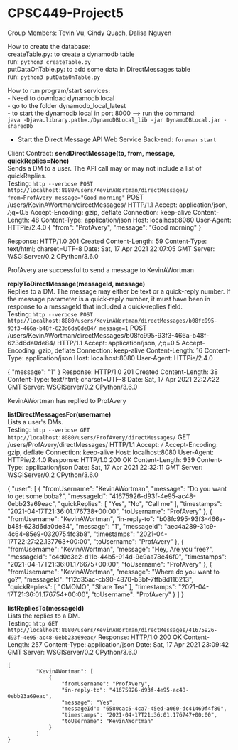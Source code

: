 # CPSC449-Project5
Group Members: Tevin Vu, Cindy Quach, Dalisa Nguyen 

How to create the database:\
    createTable.py: to create a dynamodb table\
        run: ```python3 createTable.py```\
    putDataOnTable.py: to add some data in DirectMessages table\
        run: `python3 putDataOnTable.py`

How to run program/start services:\
    - Need to download dynamodb local\
    - go to the folder dynamodb_local_latest\
    - to start the dynamodb local in port 8000 --> run the command:\
        `java -Djava.library.path=./DynamoDBLocal_lib -jar DynamoDBLocal.jar -sharedDb`

   - Start the Direct Message API Web Service Back-end:
       `foreman start`

Client Contract: 
    **sendDirectMessage(to, from, message, quickReplies=None)**\
        Sends a DM to a user. The API call may or may not include a list of quickReplies.\
    Testing:
        `http --verbose POST http://localhost:8080/users/KevinAWortman/directMessages/ from=ProfAvery message="Good morning"`
        POST /users/KevinAWortman/directMessages/ HTTP/1.1
        Accept: application/json, */*;q=0.5
        Accept-Encoding: gzip, deflate
        Connection: keep-alive
        Content-Length: 48
        Content-Type: application/json
        Host: localhost:8080
        User-Agent: HTTPie/2.4.0
        {
            "from": "ProfAvery",
            "message": "Good morning"
        }

   Response:
        HTTP/1.0 201 Created
        Content-Length: 59
        Content-Type: text/html; charset=UTF-8
        Date: Sat, 17 Apr 2021 22:07:05 GMT
        Server: WSGIServer/0.2 CPython/3.6.0

   ProfAvery are successful to send a message to KevinAWortman

   **replyToDirectMessage(messageId, message)**\
        Replies to a DM. The message may either be text or a quick-reply number. If the message parameter is a quick-reply number, it must have been in response to a  messageId that included a quick-replies field.\
    Testing:
        `http --verbose POST http://localhost:8080/users/KevinAWortman/directMessages/b08fc995-93f3-466a-b48f-623d6da0de84/ message=1`
        POST /users/KevinAWortman/directMessages/b08fc995-93f3-466a-b48f-623d6da0de84/ HTTP/1.1
        Accept: application/json, */*;q=0.5
        Accept-Encoding: gzip, deflate
        Connection: keep-alive
        Content-Length: 16
        Content-Type: application/json
        Host: localhost:8080
        User-Agent: HTTPie/2.4.0

   {
            "message": "1"
   }
     Response:
        HTTP/1.0 201 Created
        Content-Length: 38
        Content-Type: text/html; charset=UTF-8
        Date: Sat, 17 Apr 2021 22:27:22 GMT
        Server: WSGIServer/0.2 CPython/3.6.0

   KevinAWortman has replied to ProfAvery

   **listDirectMessagesFor(username)**\
    Lists a user's DMs.\
    Testing:
        `http --verbose GET http://localhost:8080/users/ProfAvery/directMessages/`
        GET /users/ProfAvery/directMessages/ HTTP/1.1
        Accept: */*
        Accept-Encoding: gzip, deflate
        Connection: keep-alive
        Host: localhost:8080
        User-Agent: HTTPie/2.4.0
    Response:
        HTTP/1.0 200 OK
        Content-Length: 939
        Content-Type: application/json
        Date: Sat, 17 Apr 2021 22:32:11 GMT
        Server: WSGIServer/0.2 CPython/3.6.0

   {
            "user": [
                {
                    "fromUsername": "KevinAWortman",
                    "message": "Do you want to get some boba?",
                    "messageId": "41675926-d93f-4e95-ac48-0ebb23a69eac",
                    "quickReplies": [
                        "Yes",
                        "No",
                        "Call me"
                    ],
                    "timestamps": "2021-04-17T21:36:01.176738+00:00",
                    "toUsername": "ProfAvery"
                },
                {
                    "fromUsername": "KevinAWortman",
                    "in-reply-to": "b08fc995-93f3-466a-b48f-623d6da0de84",
                    "message": "1",
                    "messageId": "aec4a289-31c9-4c64-85e9-0320754fc3b8",
                    "timestamps": "2021-04-17T22:27:22.137763+00:00",
                    "toUsername": "ProfAvery"
                },
                {
                    "fromUsername": "KevinAWortman",
                    "message": "Hey, Are you free?",
                    "messageId": "c4d0e3e2-d11e-44b5-914d-9e9aa78e46f0",
                    "timestamps": "2021-04-17T21:36:01.176675+00:00",
                    "toUsername": "ProfAvery"
                },
                {
                    "fromUsername": "KevinAWortman",
                    "message": "Where do you want to go?",
                    "messageId": "f12d35ac-cb90-4870-b3bf-7ffb8d116213",
                    "quickReplies": [
                        "OMOMO",
                        "Share Tea"
                    ],
                    "timestamps": "2021-04-17T21:36:01.176754+00:00",
                    "toUsername": "ProfAvery"
                }
            ]
        }

   **listRepliesTo(messageId)**\
    Lists the replies to a DM.\
    Testing:
        `http GET http://localhost:8080/users/KevinAWortman/directMessages/41675926-d93f-4e95-ac48-0ebb23a69eac/`
    Response:
        HTTP/1.0 200 OK
        Content-Length: 257
        Content-Type: application/json
        Date: Sat, 17 Apr 2021 23:09:42 GMT
        Server: WSGIServer/0.2 CPython/3.6.0

   ```
   {
            "KevinAWortman": [
                {
                    "fromUsername": "ProfAvery",
                    "in-reply-to": "41675926-d93f-4e95-ac48-0ebb23a69eac",
                    "message": "Yes",
                    "messageId": "6580cac5-4ca7-45ed-a060-dc41469f4f80",
                    "timestamps": "2021-04-17T21:36:01.176747+00:00",
                    "toUsername": "KevinAWortman"
                }
            ]
   }
  ```









